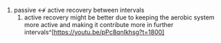 1. passive ↮ active recovery between intervals
	1. active recovery might be better due to keeping the aerobic system more active and making it contribute more in further intervals^[https://youtu.be/pPc8qnIkhsg?t=1800]